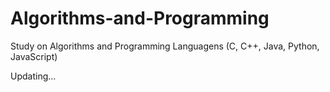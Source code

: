 # Algorithms-and-Programming

Study on Algorithms and Programming Languagens (C, C++, Java, Python, JavaScript)

Updating...
